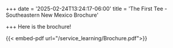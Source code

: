 +++
date = '2025-02-24T13:24:17-06:00'
title = 'The First Tee - Southeastern New Mexico Brochure'


+++
Here is the brochure!

{{< embed-pdf url="/service_learning/Brochure.pdf">}}
